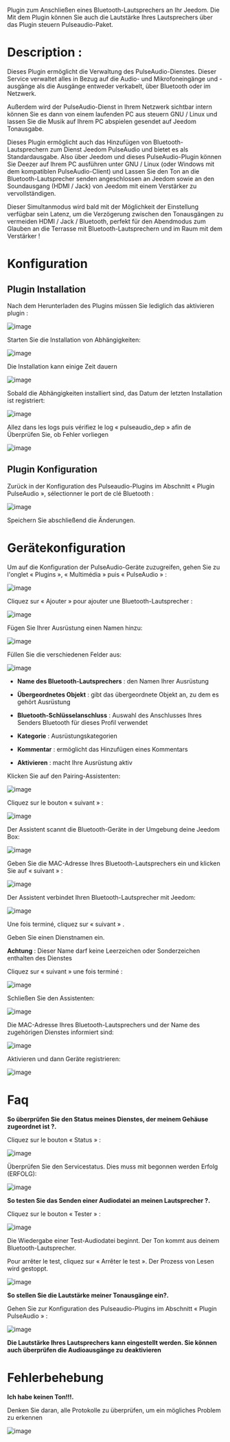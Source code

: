 Plugin zum Anschließen eines Bluetooth-Lautsprechers an Ihr Jeedom. Die
Mit dem Plugin können Sie auch die Lautstärke Ihres Lautsprechers über das Plugin steuern
Pulseaudio-Paket.

Description : 
=============

Dieses Plugin ermöglicht die Verwaltung des PulseAudio-Dienstes. Dieser Service verwaltet alles
in Bezug auf die Audio- und Mikrofoneingänge und -ausgänge als die Ausgänge
entweder verkabelt, über Bluetooth oder im Netzwerk.

Außerdem wird der PulseAudio-Dienst in Ihrem Netzwerk sichtbar
intern können Sie es dann von einem laufenden PC aus steuern
GNU / Linux und lassen Sie die Musik auf Ihrem PC abspielen
gesendet auf Jeedom Tonausgabe.

Dieses Plugin ermöglicht auch das Hinzufügen von Bluetooth-Lautsprechern zum Dienst
Jeedom PulseAudio und bietet es als Standardausgabe. Also über
Jeedom und dieses PulseAudio-Plugin können Sie Deezer auf Ihrem PC ausführen
unter GNU / Linux (oder Windows mit dem kompatiblen PulseAudio-Client) und
Lassen Sie den Ton an die Bluetooth-Lautsprecher senden
angeschlossen an Jeedom sowie an den Soundausgang (HDMI / Jack) von Jeedom
mit einem Verstärker zu vervollständigen.

Dieser Simultanmodus wird bald mit der Möglichkeit der Einstellung verfügbar sein
Latenz, um die Verzögerung zwischen den Tonausgängen zu vermeiden
HDMI / Jack / Bluetooth, perfekt für den Abendmodus zum Glauben an die
Terrasse mit Bluetooth-Lautsprechern und im Raum mit dem Verstärker !

Konfiguration 
=============

Plugin Installation 
----------------------

Nach dem Herunterladen des Plugins müssen Sie lediglich das aktivieren
plugin :

![image](index_html_6e0dcff06783d142.png)

Starten Sie die Installation von Abhängigkeiten:

![image](index_html_ee255917648caafe.png)

Die Installation kann einige Zeit dauern

![image](index_html_8f5ac294e319722b.png)

Sobald die Abhängigkeiten installiert sind, das Datum der letzten Installation
ist registriert:

![image](index_html_ae07628d0d9cf23c.png)

Allez dans les logs puis vérifiez le log « pulseaudio\_dep » afin de
Überprüfen Sie, ob Fehler vorliegen

![image](index_html_1857092a331f01.png)

Plugin Konfiguration 
-----------------------

Zurück in der Konfiguration des Pulseaudio-Plugins im Abschnitt
« Plugin PulseAudio », sélectionner le port de clé Bluetooth :

![image](index_html_a5211f99cfeafe53.png)

Speichern Sie abschließend die Änderungen.

Gerätekonfiguration 
=============================

Um auf die Konfiguration der PulseAudio-Geräte zuzugreifen, gehen Sie zu
l'onglet « Plugins », « Multimédia » puis « PulseAudio » :

![image](index_html_6144037f2a656556.png)

Cliquez sur « Ajouter » pour ajouter une Bluetooth-Lautsprecher :

![image](index_html_a952e7310171feda.png)

Fügen Sie Ihrer Ausrüstung einen Namen hinzu:

![image](index_html_5a766711e205ad3.png)

Füllen Sie die verschiedenen Felder aus:

![image](index_html_59ce8e4aed01a0ef.png)

-   **Name des Bluetooth-Lautsprechers** : den Namen Ihrer Ausrüstung

-   **Übergeordnetes Objekt** : gibt das übergeordnete Objekt an, zu dem es gehört
    Ausrüstung

-   **Bluetooth-Schlüsselanschluss** : Auswahl des Anschlusses Ihres Senders
    Bluetooth für dieses Profil verwendet

-   **Kategorie** : Ausrüstungskategorien

-   **Kommentar** : ermöglicht das Hinzufügen eines Kommentars

-   **Aktivieren** : macht Ihre Ausrüstung aktiv

Klicken Sie auf den Pairing-Assistenten:

![image](index_html_b11a463a181fee2c.png)

Cliquez sur le bouton « suivant » :

![image](index_html_74cfef6547af4c77.png)

Der Assistent scannt die Bluetooth-Geräte in der Umgebung
deine Jeedom Box:

![image](index_html_fe41bb846a95a14d.png)

Geben Sie die MAC-Adresse Ihres Bluetooth-Lautsprechers ein und klicken Sie auf
« suivant » :

![image](index_html_dc20199f96adebcf.png)

Der Assistent verbindet Ihren Bluetooth-Lautsprecher mit Jeedom:

![image](index_html_775afe588b6090f6.png)

Une fois terminé, cliquez sur « suivant » .

Geben Sie einen Dienstnamen ein.

**Achtung** : Dieser Name darf keine Leerzeichen oder Sonderzeichen enthalten
des Dienstes

Cliquez sur « suivant » une fois terminé :

![image](index_html_d15cbd674d21a3e7.png)

Schließen Sie den Assistenten:

![image](index_html_34ceb59a4191f244.png)

Die MAC-Adresse Ihres Bluetooth-Lautsprechers und der Name des zugehörigen Dienstes
informiert sind:

![image](index_html_2f0531b2fa9ff325.png)

Aktivieren und dann Geräte registrieren:

![image](index_html_b314d3c57bca2c32.png)

Faq 
===

**So überprüfen Sie den Status meines Dienstes, der meinem Gehäuse zugeordnet ist ?.**

Cliquez sur le bouton « Status » :

![image](index_html_44f3633e34fd5c50.png)

Überprüfen Sie den Servicestatus. Dies muss mit begonnen werden
Erfolg (ERFOLG):

![image](index_html_fa551e46a49f58af.png)

**So testen Sie das Senden einer Audiodatei an meinen Lautsprecher ?.**

Cliquez sur le bouton « Tester » :

![image](index_html_bcb212ce18487be2.png)

Die Wiedergabe einer Test-Audiodatei beginnt. Der Ton kommt aus deinem
Bluetooth-Lautsprecher.

Pour arrêter le test, cliquez sur « Arrêter le test ». Der Prozess von
Lesen wird gestoppt.

![image](index_html_d2e914b1c2572539.png)

**So stellen Sie die Lautstärke meiner Tonausgänge ein?.**

Gehen Sie zur Konfiguration des Pulseaudio-Plugins im Abschnitt
« Plugin PulseAudio » :

![image](index_html_5ba2b0d4b358e723.png)

**Die Lautstärke Ihres Lautsprechers kann eingestellt werden. Sie können auch überprüfen
die Audioausgänge zu deaktivieren**

Fehlerbehebung 
==============

**Ich habe keinen Ton!!!.**

Denken Sie daran, alle Protokolle zu überprüfen, um ein mögliches Problem zu erkennen

![image](index_html_672321a0b40ba4c5.png)
